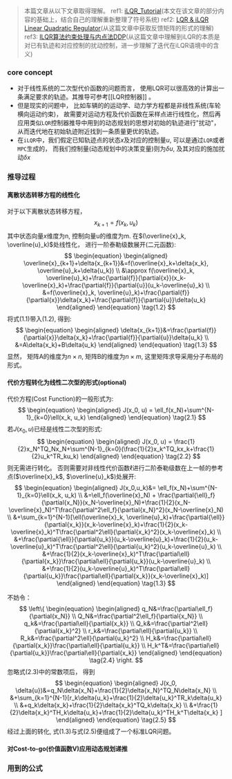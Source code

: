 > 本篇文章从以下文章取得理解。
>ref1: [iLQR_Tutorial](https://rexlab.ri.cmu.edu/papers/iLQR_Tutorial.pdf)(本文在该文章的部分内容的基础上，结合自己的理解重新整理了符号系统)
>ref2: [LQR & iLQR Linear Quadratic Regulator](https://jonathan-hui.medium.com/rl-lqr-ilqr-linear-quadratic-regulator-a5de5104c750)(从这篇文章中获取反馈矩阵的形式的理解)
>ref3: [ILQR算法约束处理与内点法DDP](https://zhuanlan.zhihu.com/p/634951102)(从这篇文章中理解到iLQR的本质是对已有轨迹和对应控制的扰动控制，进一步理解了迭代在iLQR语境中的含义)

### core concept
- 对于线性系统的二次型代价函数的问题而言， 使用LQR可以很高效的计算出一条满足要求的轨迹。其推导可参考[[LQR控制器]] 。
- 但是现实的问题中， 比如车辆的的运动学、动力学方程都是非线性系统(车轮横向运动约束)， 故需要对运动方程及代价函数在采样点进行线性化，然后再应用类似`LQR`控制器推导中用到的动态规划的思想对初始的轨迹进行"扰动"， 从而迭代地在初始轨迹附近找到一条质量更优的轨迹。
- 在`iLQR`中，我们假定已知轨迹点的状态$x$及对应的控制量$u$, 可以是通过`LQR`或者`MPC`生成的， 而我们控制量(动态规划中的决策变量)则为$\delta{u}$, 及其对应的施加扰动$\delta{x}$
### 推导过程
#### 离散状态转移方程的线性化
对于以下离散状态转移方程， 
$$
\begin{equation}
x_{k+1}=f(x_k, u_k)
\end{equation}
\tag{1.1}
$$
其中状态向量$x$维度为n, 控制向量u的维度为m.
在$(\overline{x}_k, \overline{u}_k)$处线性化， 进行一阶泰勒级数展开(二元函数):
$$
\begin{equation}
\begin{aligned}
\overline{x}_{k+1}+\delta{x_{k+1}}&=f(\overline{x}_k+\delta{x_k}, \overline{u}_k+\delta{u_k}) \\
&\approx f(\overline{x}_k, \overline{u}_k)+\frac{\partial{f}}{\partial{x}}(x_k-\overline{x}_k)+\frac{\partial{f}}{\partial{u}}(u_k-\overline{u}_k) \\
&=f(\overline{x}_k, \overline{u}_k)+\frac{\partial{f}}{\partial{x}}\delta{x_k}+\frac{\partial{f}}{\partial{u}}\delta{u_k}
\end{aligned}
\end{equation}
\tag{1.2}
$$
将式(1.1)带入(1.2), 得到: 
$$
\begin{equation}
\begin{aligned}
\delta{x_{k+1}}&=\frac{\partial{f}}{\partial{x}}\delta{x_k}+\frac{\partial{f}}{\partial{u}}\delta{u_k} \\
&=A\delta{x_k}+B\delta{u_k}
\end{aligned}
\end{equation}
\tag{1.3}
$$
显然， 矩阵A的维度为$n\times{n}$, 矩阵B的维度为$n\times{m}$, 这里矩阵求导采用分子布局的形式。
#### 代价方程转化为线性二次型的形式(optional)
代价方程(Cost Function)的一般形式为:
$$
\begin{equation}
\begin{aligned}
J(x_0, u) = \ell_f(x_N)+\sum^{N-1}_{k=0}\ell(x_k, u_k)
\end{aligned}
\end{equation}
\tag{2.1}
$$
若$J(x_0, u)$已经是线性二次型的形式: 
$$
\begin{equation}
\begin{aligned}
J(x_0, u) = \frac{1}{2}x_N^TQ_Nx_N+\sum^{N-1}_{k=0}(\frac{1}{2}x_k^TQ_kx_k+\frac{1}{2}u_k^TR_ku_k)
\end{aligned}
\end{equation}
\tag{2.2}
$$
则无需进行转化。 否则需要对非线性代价函数$\ell$进行二阶泰勒级数在上一帧的参考点($\overline{x}_k$, $\overline{u}_k$)处展开:
$$
\begin{equation}
\begin{aligned}
J(x_0,u_k)&= \ell_f(x_N)+\sum^{N-1}_{k=0}\ell(x_k, u_k) \\
&=\ell_f(\overline{x}_N) + \frac{\partial{\ell}_f}{\partial{x_N}}(x_N-\overline{x}_N)+\frac{1}{2}(x_N-\overline{x}_N)^T\frac{\partial^2\ell_f}{\partial{x_N}^2}(x_N-\overline{x}_N) \\
&+\sum_{k=1}^{N-1}[\ell(\overline{x}_k, \overline{u}_k)+\frac{\partial{\ell}}{\partial{x_k}}(x_k-\overline{x}_k)+\frac{1}{2}(x_k-\overline{x}_k)^T\frac{\partial^2\ell}{\partial{x_k}^2}(x_k-\overline{x}_k) \\
&+\frac{\partial{\ell}}{\partial{u_k}}(u_k-\overline{u}_k)+\frac{1}{2}(u_k-\overline{u}_k)^T\frac{\partial^2\ell}{\partial{u_k}^2}(u_k-\overline{u}_k) \\
&+\frac{1}{2}(x_k-\overline{x}_k)^T\frac{\partial\ell}{\partial{x_k}}\frac{\partial\ell}{\partial{u_k}}(u_k-\overline{u}_k) \\
&+\frac{1}{2}(u_k-\overline{u}_k)^T\frac{\partial\ell}{\partial{u_k}}\frac{\partial\ell}{\partial{x_k}}(x_k-\overline{x}_k)]
\end{aligned}
\end{equation}
\tag{1.3}
$$

不妨令：
$$
\left\{
\begin{equation}
\begin{aligned}
q_N&=\frac{\partial\ell_f}{\partial{x_N}} \\
Q_N&=\frac{\partial^2\ell_f}{\partial{x_N}} \\
q_k&=\frac{\partial\ell}{\partial{x_k}} \\
Q_k&=\frac{\partial^2\ell}{\partial{x_k}^2} \\
r_k&=\frac{\partial\ell}{\partial{u_k}} \\
R_k&=\frac{\partial^2\ell}{\partial{u_k}^2} \\
H_k&=\frac{\partial\ell}{\partial{x_k}}\frac{\partial\ell}{\partial{u_k}} \\
H_k^T&=\frac{\partial\ell}{\partial{u_k}}\frac{\partial\ell}{\partial{x_k}} 
\end{aligned}
\end{equation}
\tag{2.4}
\right.
$$
忽略式(2.3)中的常数项后， 得到
$$
\begin{equation}
\begin{aligned}
J(x_0, \delta{u})&=q_N\delta{x_N}+\frac{1}{2}\delta{x_N}^TQ_N\delta{x_N} \\
&+\sum_{k=1}^{N-1}[r_k\delta{u_k}+\frac{1}{2}\delta{u_k}^TR_k\delta{u_k} \\
&+q_k\delta{x_k}+\frac{1}{2}\delta{x_k}^TQ_k\delta{x_k} \\
&+\frac{1}{2}\delta{x_k}^TH_k\delta{u_k}+\frac{1}{2}\delta{u_k}^TH_k^T\delta{x_k} ]
\end{aligned}
\end{equation}
\tag{2.5}
$$
经过上面的转化, 式(1.3)与式(2.5)便组成了一个标准LQR问题。
#### 对Cost-to-go(价值函数V)应用动态规划递推







### 用到的公式